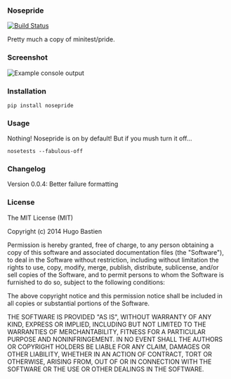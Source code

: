 ### Nosepride
[![Build Status](https://travis-ci.org/hugobast/nosepride.png?branch=master)](https://travis-ci.org/hugobast/nosepride)

Pretty much a copy of minitest/pride.

### Screenshot

![Example console output](https://s3.amazonaws.com/hbastien/nosepride.png)

### Installation

    pip install nosepride

### Usage

Nothing! Nosepride is on by default! But if you mush turn it off...

    nosetests --fabulous-off

### Changelog

Version 0.0.4: Better failure formatting

### License

The MIT License (MIT)

Copyright (c) 2014 Hugo Bastien

Permission is hereby granted, free of charge, to any person obtaining a copy
of this software and associated documentation files (the "Software"), to deal
in the Software without restriction, including without limitation the rights
to use, copy, modify, merge, publish, distribute, sublicense, and/or sell
copies of the Software, and to permit persons to whom the Software is
furnished to do so, subject to the following conditions:

The above copyright notice and this permission notice shall be included in
all copies or substantial portions of the Software.

THE SOFTWARE IS PROVIDED "AS IS", WITHOUT WARRANTY OF ANY KIND, EXPRESS OR
IMPLIED, INCLUDING BUT NOT LIMITED TO THE WARRANTIES OF MERCHANTABILITY,
FITNESS FOR A PARTICULAR PURPOSE AND NONINFRINGEMENT. IN NO EVENT SHALL THE
AUTHORS OR COPYRIGHT HOLDERS BE LIABLE FOR ANY CLAIM, DAMAGES OR OTHER
LIABILITY, WHETHER IN AN ACTION OF CONTRACT, TORT OR OTHERWISE, ARISING FROM,
OUT OF OR IN CONNECTION WITH THE SOFTWARE OR THE USE OR OTHER DEALINGS IN
THE SOFTWARE.
